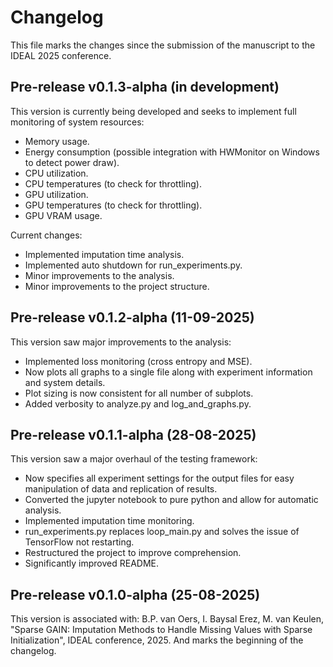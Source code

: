 # Changelog

This file marks the changes since the submission of the manuscript to the IDEAL 2025 conference.

## Pre-release v0.1.3-alpha (in development)

This version is currently being developed and seeks to implement full monitoring of system resources:
- Memory usage.
- Energy consumption (possible integration with HWMonitor on Windows to detect power draw).
- CPU utilization.
- CPU temperatures (to check for throttling).
- GPU utilization.
- GPU temperatures (to check for throttling).
- GPU VRAM usage.

Current changes:
- Implemented imputation time analysis.
- Implemented auto shutdown for run_experiments.py.
- Minor improvements to the analysis.
- Minor improvements to the project structure.

## Pre-release v0.1.2-alpha (11-09-2025)

This version saw major improvements to the analysis:
- Implemented loss monitoring (cross entropy and MSE).
- Now plots all graphs to a single file along with experiment information and system details.
- Plot sizing is now consistent for all number of subplots.
- Added verbosity to analyze.py and log_and_graphs.py.

## Pre-release v0.1.1-alpha (28-08-2025)

This version saw a major overhaul of the testing framework:
- Now specifies all experiment settings for the output files for easy manipulation of data and replication of results.
- Converted the jupyter notebook to pure python and allow for automatic analysis.
- Implemented imputation time monitoring.
- run_experiments.py replaces loop_main.py and solves the issue of TensorFlow not restarting.
- Restructured the project to improve comprehension.
- Significantly improved README.

## Pre-release v0.1.0-alpha (25-08-2025)

This version is associated with: B.P. van Oers, I. Baysal Erez, M. van Keulen, "Sparse GAIN: Imputation Methods to
Handle Missing Values with Sparse Initialization", IDEAL conference, 2025. And marks the beginning of the changelog.